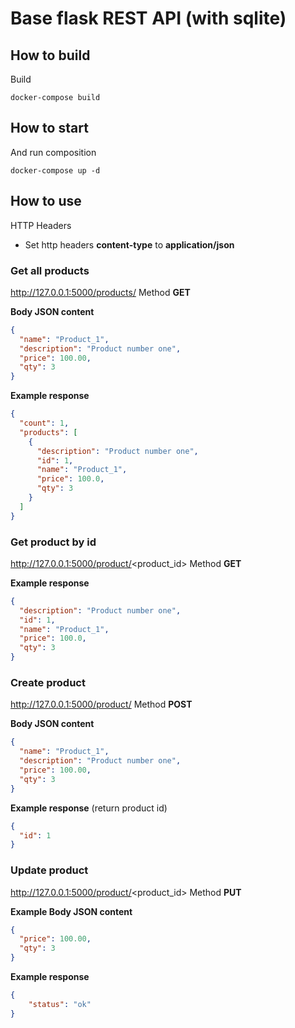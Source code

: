 # Base flask REST API (with sqlite)

## How to build

Build

    docker-compose build

## How to start

And run composition

    docker-compose up -d

## How to use

HTTP Headers
- Set http headers **content-type** to **application/json**

### Get all products
http://127.0.0.1:5000/products/
Method **GET**

**Body JSON content**
```json
{
  "name": "Product_1",
  "description": "Product number one",
  "price": 100.00,
  "qty": 3
}
```

**Example response**
```json
{
  "count": 1,
  "products": [
    {
      "description": "Product number one",
      "id": 1,
      "name": "Product_1",
      "price": 100.0,
      "qty": 3
    }
  ]
}
```

### Get product by id
http://127.0.0.1:5000/product/<product_id>
Method **GET**

**Example response**
```json
{
  "description": "Product number one",
  "id": 1,
  "name": "Product_1",
  "price": 100.0,
  "qty": 3
}
```

### Create product
http://127.0.0.1:5000/product/
Method **POST**

**Body JSON content**
```json
{
  "name": "Product_1",
  "description": "Product number one",
  "price": 100.00,
  "qty": 3
}
```

**Example response** (return product id)
```json
{
  "id": 1
}
```

### Update product
http://127.0.0.1:5000/product/<product_id>
Method **PUT**

**Example Body JSON content**
```json
{
  "price": 100.00,
  "qty": 3
}
```

**Example response**
```json
{ 
    "status": "ok"
}
```